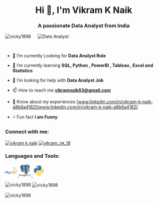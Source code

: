 <h1 align="center">Hi 👋, I'm Vikram K Naik</h1>
<h3 align="center">A passionate Data Analyst from India</h3>
<img align="right" alt="Data Analyst" width="400" src="https://miro.medium.com/v2/resize:fit:900/1*YCrp0Z8mAOe2IUV9XmlEDw.gif">

<p align="left"> <img src="https://komarev.com/ghpvc/?username=vicky1898&label=Profile%20views&color=0e75b6&style=flat" alt="vicky1898" /> </p>

<p align="left"> <a href="https://twitter.com/" target="blank"><img src="https://img.shields.io/twitter/follow/?logo=twitter&style=for-the-badge" alt="" /></a> </p>

- 🔭 I’m currently Looking for **Data Analyst Role**

- 🌱 I’m currently learning **SQL, Python , PowerBI , Tableau , Excel and Statistics**

- 🤝 I’m looking for help with **Data Analyst Job**

- 📫 How to reach me **vikramnaik63@gmail.com**

- 📄 Know about my experiences [www.linkedin.com/in/vikram-k-naik-a8b6a4182](www.linkedin.com/in/vikram-k-naik-a8b6a4182)

- ⚡ Fun fact **I am Funny**

<h3 align="left">Connect with me:</h3>
<p align="left">
<a href="https://linkedin.com/in/vikram k naik" target="blank"><img align="center" src="https://raw.githubusercontent.com/rahuldkjain/github-profile-readme-generator/master/src/images/icons/Social/linked-in-alt.svg" alt="vikram k naik" height="30" width="40" /></a>
<a href="https://instagram.com/vikram_nk_18" target="blank"><img align="center" src="https://raw.githubusercontent.com/rahuldkjain/github-profile-readme-generator/master/src/images/icons/Social/instagram.svg" alt="vikram_nk_18" height="30" width="40" /></a>
</p>

<h3 align="left">Languages and Tools:</h3>
<p align="left"> <a href="https://www.mysql.com/" target="_blank" rel="noreferrer"> <img src="https://raw.githubusercontent.com/devicons/devicon/master/icons/mysql/mysql-original-wordmark.svg" alt="mysql" width="40" height="40"/> </a> <a href="https://www.postgresql.org" target="_blank" rel="noreferrer"> <img src="https://raw.githubusercontent.com/devicons/devicon/master/icons/postgresql/postgresql-original-wordmark.svg" alt="postgresql" width="40" height="40"/> </a> <a href="https://www.python.org" target="_blank" rel="noreferrer"> <img src="https://raw.githubusercontent.com/devicons/devicon/master/icons/python/python-original.svg" alt="python" width="40" height="40"/> </a> </p>

<p><img align="left" src="https://github-readme-stats.vercel.app/api/top-langs?username=vicky1898&show_icons=true&locale=en&layout=compact" alt="vicky1898" /></p>

<p>&nbsp;<img align="center" src="https://github-readme-stats.vercel.app/api?username=vicky1898&show_icons=true&locale=en" alt="vicky1898" /></p>

<p><img align="center" src="https://github-readme-streak-stats.herokuapp.com/?user=vicky1898&" alt="vicky1898" /></p>
